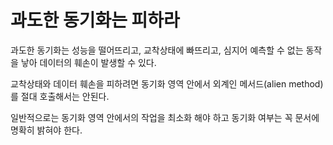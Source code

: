 # 과도한 동기화는 피하라

과도한 동기화는 성능을 떨어뜨리고, 교착상태에 빠뜨리고, 심지어 예측할 수 없는 동작을 낳아 데이터의 훼손이 발생할 수 있다.

교착상태와 데이터 훼손을 피하려면 동기화 영역 안에서 외계인 메서드(alien method)를 절대 호출해서는 안된다.

일반적으로는 동기화 영역 안에서의 작업을 최소화 해야 하고 동기화 여부는 꼭 문서에 명확히 밝혀야 한다.